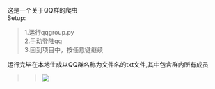 这是一个关于QQ群的爬虫<br>
Setup:<br>
>1.运行qqgroup.py <br>
>2.手动登陆qq<br>
>3.回到项目中，按任意键继续<br>

运行完毕在本地生成以QQ群名称为文件名的txt文件,其中包含群内所有成员<br>
>>![](https://github.com/crazyxw/QQGroupSpider/raw/master/images/qqgroup.png)<br>
